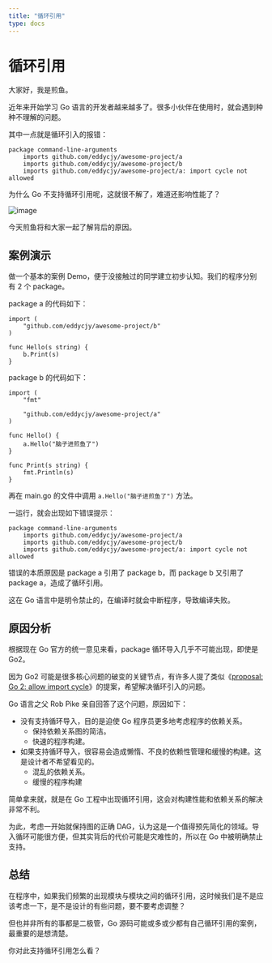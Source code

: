 ```yaml
---
title: "循环引用"
type: docs
---
```


# 循环引用

大家好，我是煎鱼。

近年来开始学习 Go 语言的开发者越来越多了。很多小伙伴在使用时，就会遇到种种不理解的问题。

其中一点就是循环引入的报错：

```shell
package command-line-arguments
	imports github.com/eddycjy/awesome-project/a
	imports github.com/eddycjy/awesome-project/b
	imports github.com/eddycjy/awesome-project/a: import cycle not allowed
```

为什么 Go 不支持循环引用呢，这就很不解了，难道还影响性能了？

![image](../../../images/import-package.png)

今天煎鱼将和大家一起了解背后的原因。

## 案例演示

做一个基本的案例 Demo，便于没接触过的同学建立初步认知。我们的程序分别有 2 个 package。

package a 的代码如下：

```golang
import (
	"github.com/eddycjy/awesome-project/b"
)

func Hello(s string) {
	b.Print(s)
}
```

package b 的代码如下：

```golang
import (
	"fmt"

	"github.com/eddycjy/awesome-project/a"
)

func Hello() {
	a.Hello("脑子进煎鱼了")
}

func Print(s string) {
	fmt.Println(s)
}
```

再在 main.go 的文件中调用 `a.Hello("脑子进煎鱼了")` 方法。

一运行，就会出现如下错误提示：

```shell
package command-line-arguments
	imports github.com/eddycjy/awesome-project/a
	imports github.com/eddycjy/awesome-project/b
	imports github.com/eddycjy/awesome-project/a: import cycle not allowed
```

错误的本质原因是 package a 引用了 package b，而 package b 又引用了 package a，造成了循环引用。

这在 Go 语言中是明令禁止的，在编译时就会中断程序，导致编译失败。

## 原因分析

根据现在 Go 官方的统一意见来看，package 循环导入几乎不可能出现，即使是 Go2。

因为 Go2 可能是很多核心问题的破变的关键节点，有许多人提了类似《[proposal: Go 2: allow import cycle](https://github.com/golang/go/issues/30247)》的提案，希望解决循环引入的问题。

Go 语言之父 Rob Pike 亲自回答了这个问题，原因如下：

- 没有支持循环导入，目的是迫使 Go 程序员更多地考虑程序的依赖关系。
    - 保持依赖关系图的简洁。
    - 快速的程序构建。
- 如果支持循环导入，很容易会造成懒惰、不良的依赖性管理和缓慢的构建。这是设计者不希望看见的。
    - 混乱的依赖关系。
    - 缓慢的程序构建

简单拿来就，就是在 Go 工程中出现循环引用，这会对构建性能和依赖关系的解决非常不利。

为此，考虑一开始就保持图的正确 DAG，认为这是一个值得预先简化的领域。导入循环可能很方便，但其实背后的代价可能是灾难性的，所以在 Go 中被明确禁止支持。

## 总结

在程序中，如果我们频繁的出现模块与模块之间的循环引用，这时候我们是不是应该考虑一下，是不是设计的有些问题，要不要考虑调整？

但也并非所有的事都是二极管，Go 源码可能或多或少都有自己循环引用的案例，最重要的是想清楚。

你对此支持循环引用怎么看？